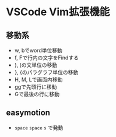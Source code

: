 # VSCode Vim拡張機能

## 移動系

- w, bでword単位移動
- f, Fで行内の文字をFindする
- ), (の文単位の移動
- }, {のパラグラフ単位の移動
- H, M, Lで画面内移動
- ggで先頭行に移動
- Gで最後の行に移動

## easymotion
- `space` `space` `s` で発動

